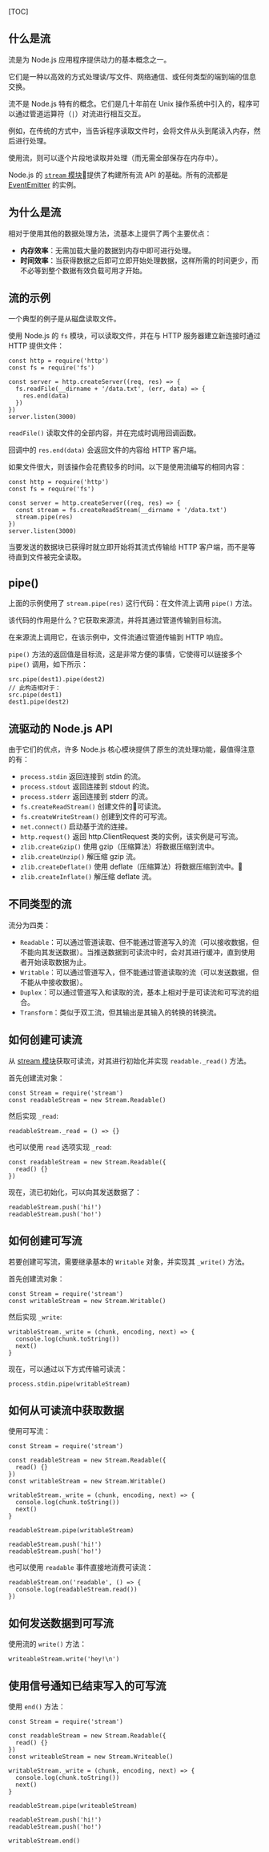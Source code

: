 [TOC]

## 什么是流
流是为 Node.js 应用程序提供动力的基本概念之一。

它们是一种以高效的方式处理读/写文件、网络通信、或任何类型的端到端的信息交换。

流不是 Node.js 特有的概念。它们是几十年前在 Unix 操作系统中引入的，程序可以通过管道运算符（`|`）对流进行相互交互。

例如，在传统的方式中，当告诉程序读取文件时，会将文件从头到尾读入内存，然后进行处理。

使用流，则可以逐个片段地读取并处理（而无需全部保存在内存中）。

Node.js 的 [`stream` 模块](http://nodejs.cn/api/stream.html#stream_stream)提供了构建所有流 API 的基础。所有的流都是 [EventEmitter](http://nodejs.cn/api/events.html#events_class_eventemitter) 的实例。

## 为什么是流
相对于使用其他的数据处理方法，流基本上提供了两个主要优点：

- **内存效率**：无需加载大量的数据到内存中即可进行处理。
- **时间效率**：当获得数据之后即可立即开始处理数据，这样所需的时间更少，而不必等到整个数据有效负载可用才开始。

## 流的示例
一个典型的例子是从磁盘读取文件。

使用 Node.js 的 `fs` 模块，可以读取文件，并在与 HTTP 服务器建立新连接时通过 HTTP 提供文件：

```
const http = require('http')
const fs = require('fs')

const server = http.createServer((req, res) => {
  fs.readFile(__dirname + '/data.txt', (err, data) => {
    res.end(data)
  })
})
server.listen(3000)
```

`readFile()` 读取文件的全部内容，并在完成时调用回调函数。

回调中的 `res.end(data)` 会返回文件的内容给 HTTP 客户端。

如果文件很大，则该操作会花费较多的时间。以下是使用流编写的相同内容：

```
const http = require('http')
const fs = require('fs')

const server = http.createServer((req, res) => {
  const stream = fs.createReadStream(__dirname + '/data.txt')
  stream.pipe(res)
})
server.listen(3000)
```

当要发送的数据块已获得时就立即开始将其流式传输给 HTTP 客户端，而不是等待直到文件被完全读取。


## pipe()
上面的示例使用了 `stream.pipe(res)` 这行代码：在文件流上调用 `pipe()` 方法。

该代码的作用是什么？它获取来源流，并将其通过管道传输到目标流。

在来源流上调用它，在该示例中，文件流通过管道传输到 HTTP 响应。

`pipe()` 方法的返回值是目标流，这是非常方便的事情，它使得可以链接多个 `pipe()` 调用，如下所示：

```
src.pipe(dest1).pipe(dest2)
// 此构造相对于：
src.pipe(dest1)
dest1.pipe(dest2)
```

## 流驱动的 Node.js API
由于它们的优点，许多 Node.js 核心模块提供了原生的流处理功能，最值得注意的有：

- `process.stdin` 返回连接到 stdin 的流。
- `process.stdout` 返回连接到 stdout 的流。
- `process.stderr` 返回连接到 stderr 的流。
- `fs.createReadStream()` 创建文件的可读流。
- `fs.createWriteStream()` 创建到文件的可写流。
- `net.connect()` 启动基于流的连接。
- `http.request()` 返回 http.ClientRequest 类的实例，该实例是可写流。
- `zlib.createGzip()` 使用 gzip（压缩算法）将数据压缩到流中。
- `zlib.createUnzip()` 解压缩 gzip 流。
- `zlib.createDeflate()` 使用 deflate（压缩算法）将数据压缩到流中。
- `zlib.createInflate()` 解压缩 deflate 流。

## 不同类型的流
流分为四类：

- `Readable`：可以通过管道读取、但不能通过管道写入的流（可以接收数据，但不能向其发送数据）。当推送数据到可读流中时，会对其进行缓冲，直到使用者开始读取数据为止。
- `Writable`：可以通过管道写入，但不能通过管道读取的流（可以发送数据，但不能从中接收数据）。
- `Duplex`：可以通过管道写入和读取的流，基本上相对于是可读流和可写流的组合。
- `Transform`：类似于双工流，但其输出是其输入的转换的转换流。

## 如何创建可读流
从 [stream 模块](http://nodejs.cn/api/stream.html)获取可读流，对其进行初始化并实现 `readable._read()` 方法。

首先创建流对象：

```
const Stream = require('stream')
const readableStream = new Stream.Readable()
```

然后实现 `_read`:

```
readableStream._read = () => {}
```

也可以使用 `read` 选项实现 `_read`:

```
const readableStream = new Stream.Readable({
  read() {}
})
```

现在，流已初始化，可以向其发送数据了：

```
readableStream.push('hi!')
readableStream.push('ho!')
```

## 如何创建可写流
若要创建可写流，需要继承基本的 `Writable` 对象，并实现其 `_write()` 方法。

首先创建流对象：

```
const Stream = require('stream')
const writableStream = new Stream.Writable()
```

然后实现 `_write`:

```
writableStream._write = (chunk, encoding, next) => {
  console.log(chunk.toString())
  next()
}
```

现在，可以通过以下方式传输可读流：

```
process.stdin.pipe(writableStream)
```

## 如何从可读流中获取数据
使用可写流：

```
const Stream = require('stream')

const readableStream = new Stream.Readable({
  read() {}
})
const writableStream = new Stream.Writable()

writableStream._write = (chunk, encoding, next) => {
  console.log(chunk.toString())
  next()
}

readableStream.pipe(writableStream)

readableStream.push('hi!')
readableStream.push('ho!')
```

也可以使用 `readable` 事件直接地消费可读流：

```
readableStream.on('readable', () => {
  console.log(readableStream.read())
})
```

## 如何发送数据到可写流
使用流的 `write()` 方法：

```
writeableStream.write('hey!\n')
```

## 使用信号通知已结束写入的可写流
使用 `end()` 方法：

```
const Stream = require('stream')

const readableStream = new Stream.Readable({
  read() {}
})
const writeableStream = new Stream.Writeable()

writableStream._write = (chunk, encoding, next) => {
  console.log(chunk.toString())
  next()
}

readableStream.pipe(writeableStream)

readableStream.push('hi!')
readableStream.push('ho!')

writableStream.end()
```